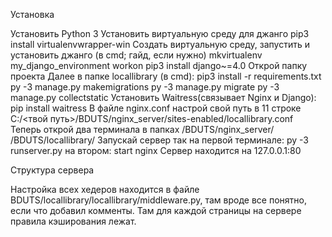 Установка

Установить Python 3
Установить виртуальную среду для джанго
pip3 install virtualenvwrapper-win
Создать виртуальную среду, запустить и установить джанго (в cmd; гайд, если нужно)
mkvirtualenv my_django_environment
workon
pip3 install django~=4.0
Открой папку проекта
Далее в папке locallibrary (в cmd):
pip3 install -r requirements.txt
py -3 manage.py makemigrations
py -3 manage.py migrate
py -3 manage.py collectstatic
Установить Waitress(связывает Nginx и Django):
pip install waitress
В файле nginx.conf настрой свой путь в 11 строке
C:/<твой путь>/BDUTS/nginx_server/sites-enabled/locallibrary.conf
Теперь открой два терминала в папках
/BDUTS/nginx_server/
/BDUTS/locallibrary/
Запускай сервер так
на первой терминале: py -3 runserver.py
на втором: start nginx
Сервер находится на 127.0.0.1:80


Структура сервера


Настройка всех хедеров находится в файле BDUTS/locallibrary/locallibrary/middleware.py, там вроде все понятно, если что добавил комменты. Там для каждой страницы на сервере правила кэширования лежат.
